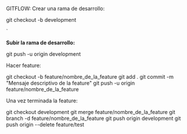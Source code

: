 GITFLOW:
Crear una rama de desarrollo:

git checkout -b development

`

**Subir la rama de desarrollo:**

git push -u origin development

Hacer feature:

git checkout -b feature/nombre_de_la_feature
git add .
git commit -m "Mensaje descriptivo de la feature"
git push -u origin feature/nombre_de_la_feature

Una vez terminada la feature:

git checkout development
git merge feature/nombre_de_la_feature
git branch -d feature/nombre_de_la_feature
git push origin development
git push origin --delete feature/test